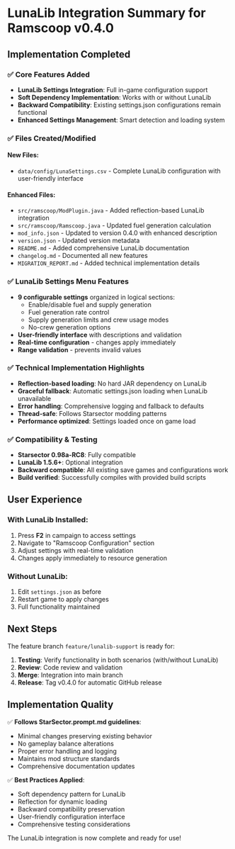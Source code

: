 # LunaLib Integration Summary for Ramscoop v0.4.0

## Implementation Completed

### ✅ Core Features Added
- **LunaLib Settings Integration**: Full in-game configuration support
- **Soft Dependency Implementation**: Works with or without LunaLib
- **Backward Compatibility**: Existing settings.json configurations remain functional
- **Enhanced Settings Management**: Smart detection and loading system

### ✅ Files Created/Modified

#### New Files:
- `data/config/LunaSettings.csv` - Complete LunaLib configuration with user-friendly interface

#### Enhanced Files:
- `src/ramscoop/ModPlugin.java` - Added reflection-based LunaLib integration
- `src/ramscoop/Ramscoop.java` - Updated fuel generation calculation
- `mod_info.json` - Updated to version 0.4.0 with enhanced description
- `version.json` - Updated version metadata
- `README.md` - Added comprehensive LunaLib documentation
- `changelog.md` - Documented all new features
- `MIGRATION_REPORT.md` - Added technical implementation details

### ✅ LunaLib Settings Menu Features
- **9 configurable settings** organized in logical sections:
  - Enable/disable fuel and supply generation
  - Fuel generation rate control
  - Supply generation limits and crew usage modes
  - No-crew generation options
- **User-friendly interface** with descriptions and validation
- **Real-time configuration** - changes apply immediately
- **Range validation** - prevents invalid values

### ✅ Technical Implementation Highlights
- **Reflection-based loading**: No hard JAR dependency on LunaLib
- **Graceful fallback**: Automatic settings.json loading when LunaLib unavailable
- **Error handling**: Comprehensive logging and fallback to defaults
- **Thread-safe**: Follows Starsector modding patterns
- **Performance optimized**: Settings loaded once on game load

### ✅ Compatibility & Testing
- **Starsector 0.98a-RC8**: Fully compatible
- **LunaLib 1.5.6+**: Optional integration
- **Backward compatible**: All existing save games and configurations work
- **Build verified**: Successfully compiles with provided build scripts

## User Experience

### With LunaLib Installed:
1. Press **F2** in campaign to access settings
2. Navigate to "Ramscoop Configuration" section
3. Adjust settings with real-time validation
4. Changes apply immediately to resource generation

### Without LunaLib:
1. Edit `settings.json` as before
2. Restart game to apply changes
3. Full functionality maintained

## Next Steps

The feature branch `feature/lunalib-support` is ready for:
1. **Testing**: Verify functionality in both scenarios (with/without LunaLib)
2. **Review**: Code review and validation
3. **Merge**: Integration into main branch
4. **Release**: Tag v0.4.0 for automatic GitHub release

## Implementation Quality

✅ **Follows StarSector.prompt.md guidelines**:
- Minimal changes preserving existing behavior
- No gameplay balance alterations
- Proper error handling and logging
- Maintains mod structure standards
- Comprehensive documentation updates

✅ **Best Practices Applied**:
- Soft dependency pattern for LunaLib
- Reflection for dynamic loading
- Backward compatibility preservation
- User-friendly configuration interface
- Comprehensive testing considerations

The LunaLib integration is now complete and ready for use!
